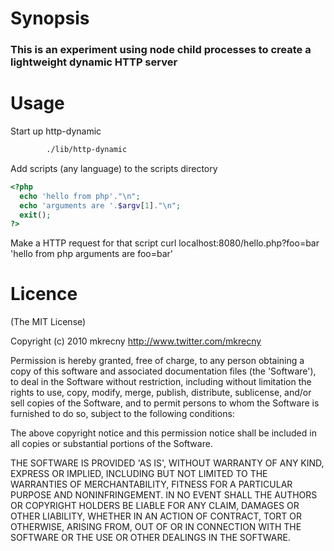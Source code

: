 # Synopsis

### This is an experiment using node child processes to create a lightweight dynamic HTTP server

# Usage
Start up http-dynamic
```bash
		./lib/http-dynamic
```
Add scripts (any language) to the scripts directory
```php
<?php
  echo 'hello from php'."\n";
  echo 'arguments are '.$argv[1]."\n";
  exit();
?>
```

Make a HTTP request for that script
		curl localhost:8080/hello.php?foo=bar
		'hello from php
		arguments are foo=bar'
		
# Licence

(The MIT License)

Copyright (c) 2010 mkrecny <http://www.twitter.com/mkrecny>

Permission is hereby granted, free of charge, to any person obtaining a copy of this software and associated documentation files (the 'Software'), to deal in the Software without restriction, including without limitation the rights to use, copy, modify, merge, publish, distribute, sublicense, and/or sell copies of the Software, and to permit persons to whom the Software is furnished to do so, subject to the following conditions:

The above copyright notice and this permission notice shall be included in all copies or substantial portions of the Software.

THE SOFTWARE IS PROVIDED 'AS IS', WITHOUT WARRANTY OF ANY KIND, EXPRESS OR IMPLIED, INCLUDING BUT NOT LIMITED TO THE WARRANTIES OF MERCHANTABILITY, FITNESS FOR A PARTICULAR PURPOSE AND NONINFRINGEMENT. IN NO EVENT SHALL THE AUTHORS OR COPYRIGHT HOLDERS BE LIABLE FOR ANY CLAIM, DAMAGES OR OTHER LIABILITY, WHETHER IN AN ACTION OF CONTRACT, TORT OR OTHERWISE, ARISING FROM, OUT OF OR IN CONNECTION WITH THE SOFTWARE OR THE USE OR OTHER DEALINGS IN THE SOFTWARE.
